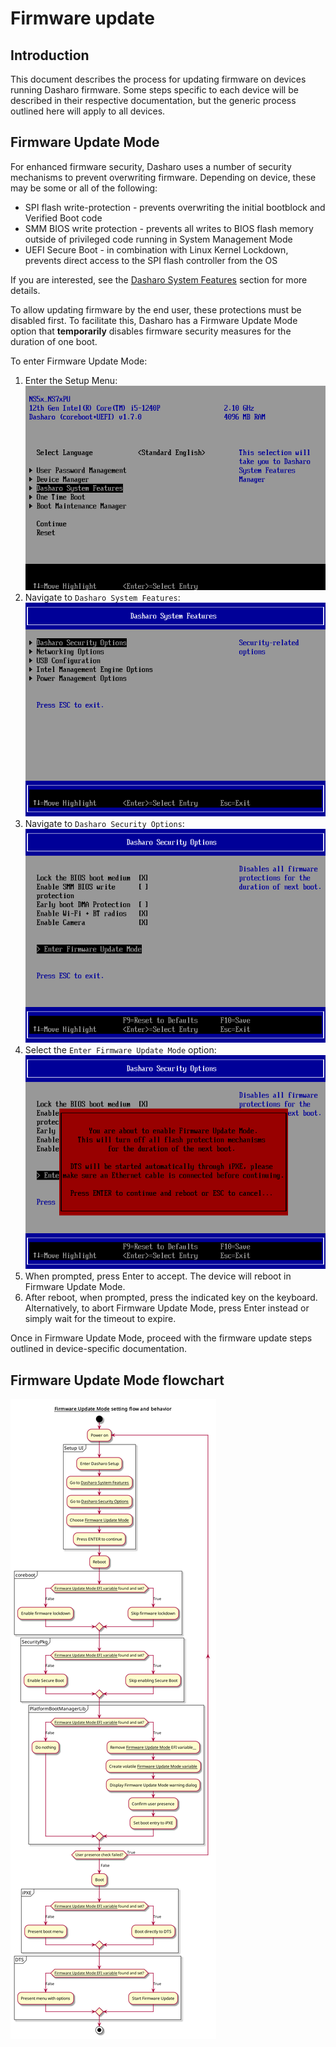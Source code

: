 # Firmware update

## Introduction

This document describes the process for updating firmware on devices running
Dasharo firmware. Some steps specific to each device will be described in their
respective documentation, but the generic process outlined here will apply to
all devices.

## Firmware Update Mode

For enhanced firmware security, Dasharo uses a number of security mechanisms to
prevent overwriting firmware. Depending on device, these may be some or all of
the following:

- SPI flash write-protection - prevents overwriting the initial bootblock and
  Verified Boot code
- SMM BIOS write protection - prevents all writes to BIOS flash memory outside
  of privileged code running in System Management Mode
- UEFI Secure Boot - in combination with Linux Kernel Lockdown, prevents direct
  access to the SPI flash controller from the OS

If you are interested, see the
[Dasharo System Features](../dasharo-menu-docs/dasharo-system-features.md)
section for more details.

To allow updating firmware by the end user, these protections must be disabled
first. To facilitate this, Dasharo has a Firmware Update Mode option that
**temporarily** disables firmware security measures for the duration of one
boot.

To enter Firmware Update Mode:

1. Enter the Setup Menu:
![](./images/setup_menu_dsf.png)
1. Navigate to `Dasharo System Features`:
![](./images/setup_menu_dsc.png)
1. Navigate to `Dasharo Security Options`:
![](./images/setup_menu_fum.png)
1. Select the `Enter Firmware Update Mode` option:
![](./images/setup_menu_fum_confirmation.png)
1. When prompted, press Enter to accept. The device will reboot in Firmware
  Update Mode.
1. After reboot, when prompted, press the indicated key on the keyboard.
  Alternatively, to abort Firmware Update Mode, press Enter instead or simply
  wait for the timeout to expire.

Once in Firmware Update Mode, proceed with the firmware update steps outlined
in device-specific documentation.

## Firmware Update Mode flowchart

![](./images/fum_flowchart.png)
